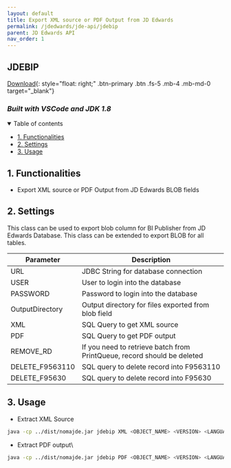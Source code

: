 ```yaml
---
layout: default
title: Export XML source or PDF Output from JD Edwards
permalink: /jdedwards/jde-api/jdebip
parent: JD Edwards API
nav_order: 1
---
```


## JDEBIP <!-- omit in toc -->
[Download](https://github.com/fblettner/jde-nomajde){: style="float: right;" .btn-primary .btn .fs-5 .mb-4 .mb-md-0 target="_blank"}

### *Built with VSCode and JDK 1.8* <!-- omit in toc -->

<details open markdown="block">
  <summary>
    Table of contents
  </summary>

- [1. Functionalities](#1-functionalities)
- [2. Settings](#2-settings)
- [3. Usage](#3-usage)
</details>


## 1. Functionalities
- Export XML source or PDF Output from JD Edwards BLOB fields

## 2. Settings
This class can be used to export blob column for BI Publisher from JD Edwards Database. This class can be extended to export BLOB for all tables.

| Parameter       | Description                                                             |
|-----------------|-------------------------------------------------------------------------|
| URL             | JDBC String for database connection                                     |
| USER            | User to login into the database                                         |
| PASSWORD        | Password to login into the database                                     |
| OutputDirectory | Output directory for files exported from blob field                     |
| XML             | SQL Query to get XML source                                             |
| PDF             | SQL Query to get PDF output                                             |
| REMOVE_RD       | If you need to retrieve batch from PrintQueue, record should be deleted |
| DELETE_F9563110 | SQL query to delete record into F9563110                                |
| DELETE_F95630   | SQL query to delete record into F95630                                  |

## 3. Usage
- Extract XML Source
```bash
java -cp ../dist/nomajde.jar jdebip XML <OBJECT_NAME> <VERSION> <LANGUAGE> <JOB_NUMBER>
```
- Extract PDF output\
```bash
java -cp ../dist/nomajde.jar jdebip PDF <OBJECT_NAME> <VERSION> <LANGUAGE> <JOB_NUMBER>
```
